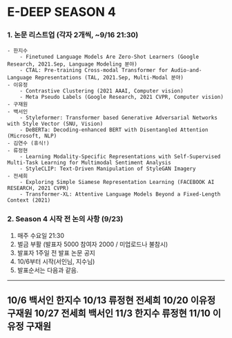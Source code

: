 # E-DEEP SEASON 4

### 1. 논문 리스트업 (각자 2개씩, ~9/16 21:30)
    - 한지수
        - Finetuned Language Models Are Zero-Shot Learners (Google Research, 2021.Sep, Language Modeling 분야) 
        - CTAL: Pre-training Cross-modal Transformer for Audio-and-Language Representations (TAL, 2021.Sep, Multi-Modal 분야)
    - 이유정
        - Contrastive Clustering (2021 AAAI, Computer vision)
        - Meta Pseudo Labels (Google Research, 2021 CVPR, Computer vision)
    - 구재원
    - 백서인
        - Styleformer: Transformer based Generative Adversarial Networks with Style Vector (SNU, Vision)
        - DeBERTa: Decoding-enhanced BERT with Disentangled Attention (Microsoft, NLP)
    - 김연수 (휴식!)
    - 류정현
        - Learning Modality-Specific Representations with Self-Supervised Multi-Task Learning for Multimodal Sentiment Analysis
        - StyleCLIP: Text-Driven Manipulation of StyleGAN Imagery
    - 전세희
        - Exploring Simple Siamese Representation Learning (FACEBOOK AI RESEARCH, 2021 CVPR)
        - Transformer-XL: Attentive Language Models Beyond a Fixed-Length Context (2021)


### 2. Season 4 시작 전 논의 사항 (9/23)

1. 매주 수요일 21:30
2. 벌금 부활 (발표자 5000 참여자 2000 / 미업로드나 불참시)
3. 발표자 1주일 전 발표 논문 공지
4. 10/6부터 시작(서인님, 지수님)
5. 발표순서는 다음과 같음.
-----------------------
10/6 백서인 한지수
10/13 류정현 전세희
10/20 이유정 구재원 
10/27 전세희 백서인
11/3 한지수 류정현
11/10 이유정 구재원
-----------------------
